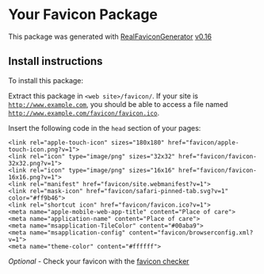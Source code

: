 # Your Favicon Package

This package was generated with [RealFaviconGenerator](https://realfavicongenerator.net/) [v0.16](https://realfavicongenerator.net/change_log#v0.16)

## Install instructions

To install this package:

Extract this package in <code>&lt;web site&gt;/favicon/</code>. If your site is <code>http://www.example.com</code>, you should be able to access a file named <code>http://www.example.com/favicon/favicon.ico</code>.

Insert the following code in the `head` section of your pages:

    <link rel="apple-touch-icon" sizes="180x180" href="favicon/apple-touch-icon.png?v=1">
    <link rel="icon" type="image/png" sizes="32x32" href="favicon/favicon-32x32.png?v=1">
    <link rel="icon" type="image/png" sizes="16x16" href="favicon/favicon-16x16.png?v=1">
    <link rel="manifest" href="favicon/site.webmanifest?v=1">
    <link rel="mask-icon" href="favicon/safari-pinned-tab.svg?v=1" color="#ff9b46">
    <link rel="shortcut icon" href="favicon/favicon.ico?v=1">
    <meta name="apple-mobile-web-app-title" content="Place of care">
    <meta name="application-name" content="Place of care">
    <meta name="msapplication-TileColor" content="#00aba9">
    <meta name="msapplication-config" content="favicon/browserconfig.xml?v=1">
    <meta name="theme-color" content="#ffffff">

*Optional* - Check your favicon with the [favicon checker](https://realfavicongenerator.net/favicon_checker)